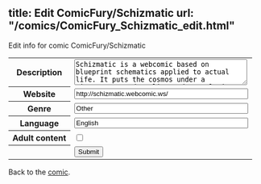title: Edit ComicFury/Schizmatic
url: "/comics/ComicFury_Schizmatic_edit.html"
---
Edit info for comic ComicFury/Schizmatic

<form name="comic" action="http://gaepostmail.appspot.com/comic/" method="post">
<table class="comicinfo">
<tr>
<th>Description</th><td><textarea name="description" cols="40" rows="3">Schizmatic is a webcomic based on blueprint schematics applied to actual life. It puts the cosmos under a microscope, and reality under analysis.</textarea></td>
</tr>
<tr>
<th>Website</th><td><input type="text" name="url" value="http://schizmatic.webcomic.ws/" size="40"/></td>
</tr>
<tr>
<th>Genre</th><td><input type="text" name="genre" value="Other" size="40"/></td>
</tr>
<tr>
<th>Language</th><td><input type="text" name="language" value="English" size="40"/></td>
</tr>
<tr>
<th>Adult content</th><td><input type="checkbox" name="adult" value="adult" /></td>
</tr>
<tr>
<th></th><td>
<input type="hidden" name="comic" value="ComicFury_Schizmatic" />
<input type="submit" name="submit" value="Submit" />
</td>
</tr>
</table>
</form>

Back to the [comic](ComicFury_Schizmatic.html).
